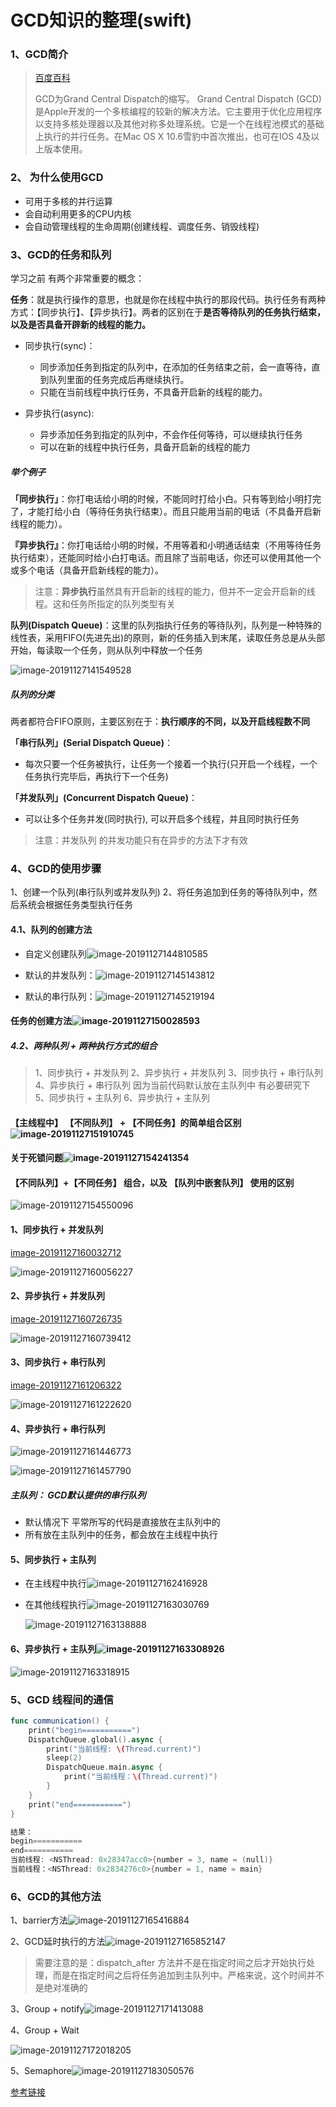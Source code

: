 # GCD知识的整理(swift)

### 1、GCD简介

> [百度百科](https://baike.baidu.com/item/GCD)
>
> GCD为Grand Central Dispatch的缩写。
> Grand Central Dispatch (GCD)是Apple开发的一个多核编程的较新的解决方法。它主要用于优化应用程序以支持多核处理器以及其他对称多处理系统。它是一个在线程池模式的基础上执行的并行任务。在Mac OS X 10.6雪豹中首次推出，也可在IOS 4及以上版本使用。

### 2、 为什么使用GCD

- 可用于多核的并行运算
- 会自动利用更多的CPU内核
- 会自动管理线程的生命周期(创建线程、调度任务、销毁线程)

### 3、GCD的任务和队列

学习之前 有两个非常重要的概念：

**任务**：就是执行操作的意思，也就是你在线程中执行的那段代码。执行任务有两种方式：【同步执行】、【异步执行】。两者的区别在于**是否等待队列的任务执行结束，以及是否具备开辟新的线程的能力。**

- 同步执行(sync)：
  - 同步添加任务到指定的队列中，在添加的任务结束之前，会一直等待，直到队列里面的任务完成后再继续执行。
  - 只能在当前线程中执行任务，不具备开启新的线程的能力。

- 异步执行(async):
  - 异步添加任务到指定的队列中，不会作任何等待，可以继续执行任务
  - 可以在新的线程中执行任务，具备开启新的线程的能力

##### 举个例子

**「同步执行」**：你打电话给小明的时候，不能同时打给小白。只有等到给小明打完了，才能打给小白（等待任务执行结束）。而且只能用当前的电话（不具备开启新线程的能力）。

**『异步执行』**：你打电话给小明的时候，不用等着和小明通话结束（不用等待任务执行结束），还能同时给小白打电话。而且除了当前电话，你还可以使用其他一个或多个电话（具备开启新线程的能力）。

> 注意：**异步执行**虽然具有开启新的线程的能力，但并不一定会开启新的线程。这和任务所指定的队列类型有关

**队列(Dispatch Queue)**：这里的队列指执行任务的等待队列，队列是一种特殊的线性表，采用FIFO(先进先出)的原则，新的任务插入到末尾，读取任务总是从头部开始，每读取一个任务，则从队列中释放一个任务

![image-20191127141549528](https://tva1.sinaimg.cn/large/006y8mN6gy1g9ckmf196vj30z40bgjt0.jpg)

##### 队列的分类

两者都符合FIFO原则，主要区别在于：**执行顺序的不同，以及开启线程数不同**

**「串行队列」(Serial Dispatch Queue)**：

- 每次只要一个任务被执行，让任务一个接着一个执行(只开启一个线程，一个任务执行完毕后，再执行下一个任务)
  

**「并发队列」(Concurrent Dispatch Queue)**：

- 可以让多个任务并发(同时执行), 可以开启多个线程，并且同时执行任务

> 注意：并发队列 的并发功能只有在异步的方法下才有效

### 4、GCD的使用步骤

1、创建一个队列(串行队列或并发队列)
2、将任务追加到任务的等待队列中，然后系统会根据任务类型执行任务

#### 4.1、队列的创建方法

- 自定义创建队列![image-20191127144810585](https://tva1.sinaimg.cn/large/006y8mN6gy1g9clk1bv9fj318a0n6dm2.jpg)

- 默认的并发队列：![image-20191127145143812](https://tva1.sinaimg.cn/large/006y8mN6gy1g9clnpwrnvj30km02wweu.jpg)

- 默认的串行队列：![image-20191127145219194](https://tva1.sinaimg.cn/large/006y8mN6gy1g9clobs1dtj30e203aaa8.jpg)

#### 任务的创建方法![image-20191127150028593](https://tva1.sinaimg.cn/large/006y8mN6gy1g9clwtu6vvj30k207ot9p.jpg)

##### 4.2、两种队列 + 两种执行方式的组合

> 1、同步执行 + 并发队列
> 2、异步执行 + 并发队列
> 3、同步执行 + 串行队列
> 4、异步执行 + 串行队列
> 因为当前代码默认放在主队列中 有必要研究下
> 5、同步执行 + 主队列
> 6、异步执行 + 主队列

#### 【主线程中】 【不同队列】 + 【不同任务】的简单组合区别![image-20191127151910745](https://tva1.sinaimg.cn/large/006y8mN6gy1g9cmga3xolj313o0ci0ut.jpg)

#### 关于死锁问题![image-20191127154241354](https://tva1.sinaimg.cn/large/006y8mN6gy1g9cn4rc6ymj30vw0g6416.jpg)

#### 【不同队列】+【不同任务】 组合，以及 【队列中嵌套队列】 使用的区别

![image-20191127154550096](https://tva1.sinaimg.cn/large/006y8mN6gy1g9cn80b8pxj31380fi0va.jpg)

#### 1、同步执行 + 并发队列

[image-20191127160032712](https://tva1.sinaimg.cn/large/006y8mN6gy1g9cnnbxf5tj315o0hsmzv.jpg)

![image-20191127160056227](https://tva1.sinaimg.cn/large/006y8mN6gy1g9cnnq5gvzj30rs0degpi.jpg)

#### 2、异步执行 + 并发队列

[image-20191127160726735](https://tva1.sinaimg.cn/large/006y8mN6gy1g9cnuidxeej31760hyjua.jpg)

![image-20191127160739412](https://tva1.sinaimg.cn/large/006y8mN6gy1g9cnuppj55j30ws0c4439.jpg)

#### 3、同步执行 + 串行队列

[image-20191127161206322](https://tva1.sinaimg.cn/large/006y8mN6gy1g9cnzcocppj30wg0i6wgv.jpg)

![image-20191127161222620](https://tva1.sinaimg.cn/large/006y8mN6gy1g9cnzmrp47j30u20bwjvs.jpg)

#### 4、异步执行 + 串行队列

![image-20191127161446773](https://tva1.sinaimg.cn/large/006y8mN6gy1g9co24ostzj30xq0i0tb7.jpg)

![image-20191127161457790](https://tva1.sinaimg.cn/large/006y8mN6gy1g9co2bmrxlj30tq0c2aeb.jpg)

##### 主队列： GCD默认提供的串行队列

- 默认情况下 平常所写的代码是直接放在主队列中的
- 所有放在主队列中的任务，都会放在主线程中执行

#### 5、同步执行 + 主队列

- 在主线程中执行![image-20191127162416928](https://tva1.sinaimg.cn/large/006y8mN6gy1g9coc0n3zzj312a0hogo0.jpg)

- 在其他线程执行![image-20191127163030769](https://tva1.sinaimg.cn/large/006y8mN6gy1g9coiia5vsj31420nsgoz.jpg)

  ![image-20191127163138888](https://tva1.sinaimg.cn/large/006y8mN6gy1g9cojowda1j30ss0c2q7i.jpg)

#### 6、异步执行 + 主队列![image-20191127163308926](https://tva1.sinaimg.cn/large/006y8mN6gy1g9col8j970j30te0ikjtq.jpg)

![image-20191127163318915](https://tva1.sinaimg.cn/large/006y8mN6gy1g9coley1luj30ro0c4431.jpg)

### 5、GCD 线程间的通信

```swift
func communication() {
    print("begin===========")
    DispatchQueue.global().async {
        print("当前线程: \(Thread.current)")
        sleep(2)
        DispatchQueue.main.async {
            print("当前线程：\(Thread.current)")
        }
    }
    print("end===========")
}

结果：
begin===========
end===========
当前线程: <NSThread: 0x28347acc0>{number = 3, name = (null)}
当前线程：<NSThread: 0x2834276c0>{number = 1, name = main}
```

### 6、GCD的其他方法

1、barrier方法![image-20191127165416884](https://tva1.sinaimg.cn/large/006y8mN6gy1g9cp78u946j30z50u0q9e.jpg)

2、GCD延时执行的方法![image-20191127165852147](https://tva1.sinaimg.cn/large/006y8mN6gy1g9cpc08wyej30ts0ea76y.jpg)
> 需要注意的是：dispatch_after 方法并不是在指定时间之后才开始执行处理，而是在指定时间之后将任务追加到主队列中。严格来说，这个时间并不是绝对准确的

3、Group + notify![image-20191127171413088](https://tva1.sinaimg.cn/large/006y8mN6gy1g9cprznnwbj30vi0qqn0u.jpg)

4、Group + Wait

![image-20191127172018205](https://tva1.sinaimg.cn/large/006y8mN6gy1g9cpyaxyavj30ra0x80xj.jpg)

5、Semaphore![image-20191127183050576](https://tva1.sinaimg.cn/large/006y8mN6gy1g9crzpp670j314e0jo77d.jpg)

[参考链接](https://www.jianshu.com/p/2d57c72016c6)


<Valine></Valine>
